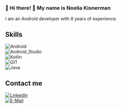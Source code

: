 ### 👋 Hi there! 👋 My name is Noelia Kisnerman

I am an Android developer with 8 years of experience.

## Skills

![Android](https://img.shields.io/badge/Android-_555555?style=for-the-badge&logo=android&logoColor=brightgreen&labelColor=grey&color=brightgreen)<br>
![Android_Studio](https://img.shields.io/badge/Android_Studio-_555555?style=for-the-badge&logo=android-studio&logoColor=yellow&labelColor=grey&color=yellow)<br>
![Kotlin](https://img.shields.io/badge/Kotlin-_555555?style=for-the-badge&logo=kotlin&logoColor=green&labelColor=grey&color=green)<br>
![GIT](https://img.shields.io/badge/GIT-_555555?style=for-the-badge&logo=git&logoColor=red&labelColor=grey&color=red)<br>
![Java](https://img.shields.io/badge/JAVA-_555555?style=for-the-badge&logo=java&logoColor=white&labelColor=grey&color=blue)<br>

## Contact me

[![LinkedIn](https://img.shields.io/badge/Linkedin-FFFFFF?style=plastic&logo=linkedin&logoColor=blue)](https://www.linkedin.com/in/noeliak/)<br>
[![E-Mail](https://img.shields.io/badge/Email-FFFFFF?style=plastic&logo=Gmail&logoColor=red)](mailto:noelia.kisnerman@gmail.com)
